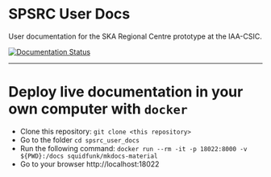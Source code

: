 # SPSRC User Docs

User documentation for the SKA Regional Centre prototype at the IAA-CSIC. 

[![Documentation Status](https://readthedocs.org/projects/spsrc-user-docs/badge/?version=latest)](https://spsrc-user-docs.readthedocs.io/en/latest/?badge=latest)

<HR>

# Deploy live documentation in your own computer with `docker`

- Clone this repository: ``git clone <this repository>``
- Go to the folder ``cd spsrc_user_docs``
- Run the following command: ``docker run --rm -it -p 18022:8000 -v ${PWD}:/docs squidfunk/mkdocs-material``
- Go to your browser http://localhost:18022 


